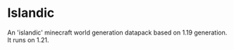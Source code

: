 # Islandic
An 'islandic' minecraft world generation datapack based on 1.19 generation. It runs on 1.21.
